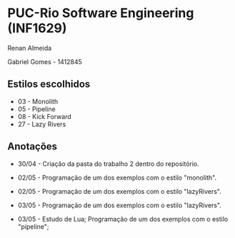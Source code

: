 # PUC-Rio Software Engineering (INF1629)

Renan Almeida

Gabriel Gomes - 1412845

## Estilos escolhidos

- 03 - Monolith
- 05 - Pipeline
- 08 - Kick Forward
- 27 - Lazy Rivers

## Anotações

- 30/04 - Criação da pasta do trabalho 2 dentro do repositório.

- 02/05 - Programação de um dos exemplos com o estilo "monolith".

- 02/05 - Programação de um dos exemplos com o estilo "lazyRivers".

- 03/05 - Programação de um dos exemplos com o estilo "lazyRivers".

- 03/05 - Estudo de Lua; Programação de um dos exemplos com o estilo "pipeline";
